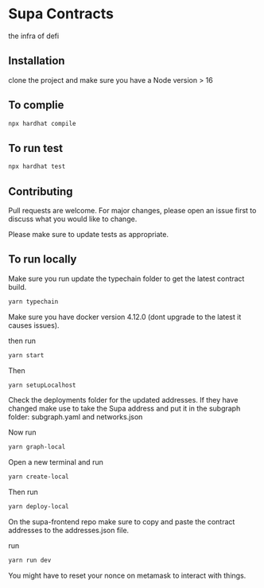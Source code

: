 # Supa Contracts

the infra of defi

## Installation

clone the project and make sure you have a Node version > 16

## To complie

```bash
npx hardhat compile
```

## To run test

```bash
npx hardhat test
```

## Contributing

Pull requests are welcome. For major changes, please open an issue first
to discuss what you would like to change.

Please make sure to update tests as appropriate.

## To run locally

Make sure you run update the typechain folder to get the latest contract build.

```bash
yarn typechain
```

Make sure you have docker version 4.12.0 (dont upgrade to the latest it causes issues).

then run

```bash
yarn start
```

Then

```bash
yarn setupLocalhost
```

Check the deployments folder for the updated addresses. If they have changed make use to take the Supa address and put it in the subgraph folder: subgraph.yaml and networks.json

Now run

```bash
yarn graph-local
```

Open a new terminal and run

```bash
yarn create-local
```

Then run

```bash
yarn deploy-local
```

On the supa-frontend repo make sure to copy and paste the contract addresses to the addresses.json file.

run

```bash
yarn run dev
```

You might have to reset your nonce on metamask to interact with things.
